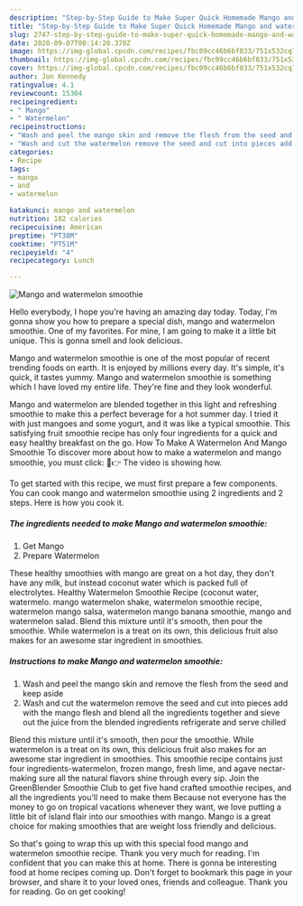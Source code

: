 ```yaml
---
description: "Step-by-Step Guide to Make Super Quick Homemade Mango and watermelon smoothie"
title: "Step-by-Step Guide to Make Super Quick Homemade Mango and watermelon smoothie"
slug: 2747-step-by-step-guide-to-make-super-quick-homemade-mango-and-watermelon-smoothie
date: 2020-09-07T00:14:20.370Z
image: https://img-global.cpcdn.com/recipes/fbc09cc46b6bf833/751x532cq70/mango-and-watermelon-smoothie-recipe-main-photo.jpg
thumbnail: https://img-global.cpcdn.com/recipes/fbc09cc46b6bf833/751x532cq70/mango-and-watermelon-smoothie-recipe-main-photo.jpg
cover: https://img-global.cpcdn.com/recipes/fbc09cc46b6bf833/751x532cq70/mango-and-watermelon-smoothie-recipe-main-photo.jpg
author: Jon Kennedy
ratingvalue: 4.1
reviewcount: 15304
recipeingredient:
- " Mango"
- " Watermelon"
recipeinstructions:
- "Wash and peel the mango skin and remove the flesh from the seed and keep aside"
- "Wash and cut the watermelon remove the seed and cut into pieces add with the mango flesh and blend all the ingredients together and sieve out the juice from the blended ingredients refrigerate and serve chilled"
categories:
- Recipe
tags:
- mango
- and
- watermelon

katakunci: mango and watermelon 
nutrition: 182 calories
recipecuisine: American
preptime: "PT38M"
cooktime: "PT51M"
recipeyield: "4"
recipecategory: Lunch

---
```



![Mango and watermelon smoothie](https://img-global.cpcdn.com/recipes/fbc09cc46b6bf833/751x532cq70/mango-and-watermelon-smoothie-recipe-main-photo.jpg)

Hello everybody, I hope you're having an amazing day today. Today, I'm gonna show you how to prepare a special dish, mango and watermelon smoothie. One of my favorites. For mine, I am going to make it a little bit unique. This is gonna smell and look delicious.

Mango and watermelon smoothie is one of the most popular of recent trending foods on earth. It is enjoyed by millions every day. It's simple, it's quick, it tastes yummy. Mango and watermelon smoothie is something which I have loved my entire life. They're fine and they look wonderful.

Mango and watermelon are blended together in this light and refreshing smoothie to make this a perfect beverage for a hot summer day. I tried it with just mangoes and some yogurt, and it was like a typical smoothie. This satisfying fruit smoothie recipe has only four ingredients for a quick and easy healthy breakfast on the go. How To Make A Watermelon And Mango Smoothie To discover more about how to make a watermelon and mango smoothie, you must click: 🏼👉 The video is showing how.


To get started with this recipe, we must first prepare a few components. You can cook mango and watermelon smoothie using 2 ingredients and 2 steps. Here is how you cook it.

<!--inarticleads1-->

##### The ingredients needed to make Mango and watermelon smoothie:

1. Get  Mango
1. Prepare  Watermelon


These healthy smoothies with mango are great on a hot day, they don&#39;t have any milk, but instead coconut water which is packed full of electrolytes. Healthy Watermelon Smoothie Recipe (coconut water, watermelo. mango watermelon shake, watermelon smoothie recipe, watermelon mango salsa, watermelon mango banana smoothie, mango and watermelon salad. Blend this mixture until it&#39;s smooth, then pour the smoothie. While watermelon is a treat on its own, this delicious fruit also makes for an awesome star ingredient in smoothies. 

<!--inarticleads2-->

##### Instructions to make Mango and watermelon smoothie:

1. Wash and peel the mango skin and remove the flesh from the seed and keep aside
1. Wash and cut the watermelon remove the seed and cut into pieces add with the mango flesh and blend all the ingredients together and sieve out the juice from the blended ingredients refrigerate and serve chilled


Blend this mixture until it&#39;s smooth, then pour the smoothie. While watermelon is a treat on its own, this delicious fruit also makes for an awesome star ingredient in smoothies. This smoothie recipe contains just four ingredients-watermelon, frozen mango, fresh lime, and agave nectar-making sure all the natural flavors shine through every sip. Join the GreenBlender Smoothie Club to get five hand crafted smoothie recipes, and all the ingredients you&#39;ll need to make them Because not everyone has the money to go on tropical vacations whenever they want, we love putting a little bit of island flair into our smoothies with mango. Mango is a great choice for making smoothies that are weight loss friendly and delicious. 

So that's going to wrap this up with this special food mango and watermelon smoothie recipe. Thank you very much for reading. I'm confident that you can make this at home. There is gonna be interesting food at home recipes coming up. Don't forget to bookmark this page in your browser, and share it to your loved ones, friends and colleague. Thank you for reading. Go on get cooking!
